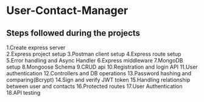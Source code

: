 # User-Contact-Manager
## Steps followed during the projects
1.Create express server<br>
2.Express project setup
3.Postman client setup
4.Express route setup
5.Error handling and Async Handler
6.Express middleware
7.MongoDB setup
8.Mongoose Schema
9.CRUD api
10.Registration and login API
11.User authentication
12.Controllers and DB operations
13.Password hashing and comparing(Bcrypt)
14.Sign and verify JWT token
15.Handling relationship between user and contacts
16.Protected routes
17.User Authentication
18.API testing
